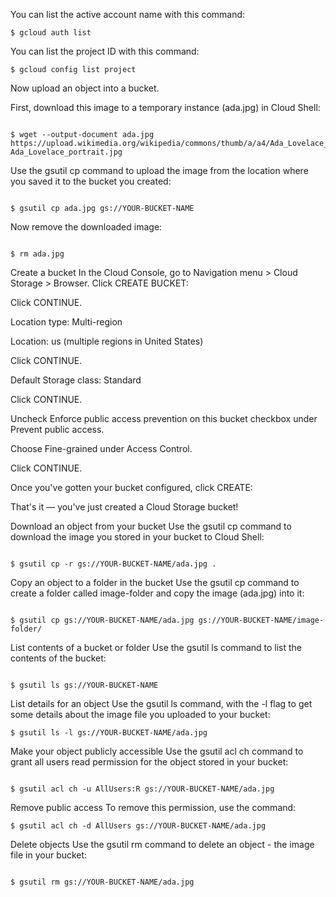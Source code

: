 You can list the active account name with this command:
```
$ gcloud auth list
```
You can list the project ID with this command:

```
$ gcloud config list project
```

Now upload an object into a bucket.

First, download this image to a temporary instance (ada.jpg) in Cloud Shell:
```

$ wget --output-document ada.jpg https://upload.wikimedia.org/wikipedia/commons/thumb/a/a4/Ada_Lovelace_portrait.jpg/800px-Ada_Lovelace_portrait.jpg
```

Use the gsutil cp command to upload the image from the location where you saved it to the bucket you created:

```

$ gsutil cp ada.jpg gs://YOUR-BUCKET-NAME

```
Now remove the downloaded image:

```

$ rm ada.jpg

```

Create a bucket
In the Cloud Console, go to Navigation menu > Cloud Storage > Browser. Click CREATE BUCKET:

Click CONTINUE.

Location type: Multi-region

Location: us (multiple regions in United States)

Click CONTINUE.

Default Storage class: Standard

Click CONTINUE.

Uncheck Enforce public access prevention on this bucket checkbox under Prevent public access.

Choose Fine-grained under Access Control.

Click CONTINUE.

Once you've gotten your bucket configured, click CREATE:

That's it — you've just created a Cloud Storage bucket!

Download an object from your bucket
Use the gsutil cp command to download the image you stored in your bucket to Cloud Shell:

```

$ gsutil cp -r gs://YOUR-BUCKET-NAME/ada.jpg .

```

Copy an object to a folder in the bucket
Use the gsutil cp command to create a folder called image-folder and copy the image (ada.jpg) into it:

```

$ gsutil cp gs://YOUR-BUCKET-NAME/ada.jpg gs://YOUR-BUCKET-NAME/image-folder/

```
List contents of a bucket or folder
Use the gsutil ls command to list the contents of the bucket:

```

$ gsutil ls gs://YOUR-BUCKET-NAME

```

List details for an object
Use the gsutil ls command, with the -l flag to get some details about the image file you uploaded to your bucket:

```
$ gsutil ls -l gs://YOUR-BUCKET-NAME/ada.jpg

```

Make your object publicly accessible
Use the gsutil acl ch command to grant all users read permission for the object stored in your bucket:

```

$ gsutil acl ch -u AllUsers:R gs://YOUR-BUCKET-NAME/ada.jpg

```
Remove public access
To remove this permission, use the command:

```
$ gsutil acl ch -d AllUsers gs://YOUR-BUCKET-NAME/ada.jpg

```

Delete objects
Use the gsutil rm command to delete an object - the image file in your bucket:

```

$ gsutil rm gs://YOUR-BUCKET-NAME/ada.jpg

```
